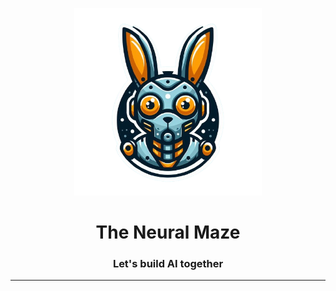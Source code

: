 <p align="center">
    <img alt="the neural maze logo" src="logo.png" width=300 />
    <h1 align="center">The Neural Maze</h1>
    <h3 align="center">Let's build AI together</h3>
</p>

---

